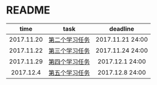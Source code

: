 # README
| time | task | deadline|
| :--: | :--: | :--:  |
|2017.11.20|[第二个学习任务](Web基础-HTTP.md)|2017.11.21 24:00|
|2017.11.22|[第三个学习任务](Web基础-MySQL.md)|2017.11.24 24:00|
|2017.11.29|[第四个学习任务](Web基础-PHP基础.md)|2017.12.1 24:00|
|2017.12.4|[第五个学习任务](Web基础-Python基础.md)|2017.12.8 24:00|
